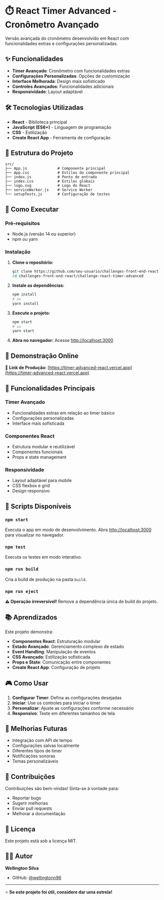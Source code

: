 # ⏱️ React Timer Advanced - Cronômetro Avançado

Versão avançada do cronômetro desenvolvido em React com funcionalidades extras e configurações personalizadas.

## ✨ Funcionalidades

- **Timer Avançado**: Cronômetro com funcionalidades extras
- **Configurações Personalizadas**: Opções de customização
- **Interface Melhorada**: Design mais sofisticado
- **Controles Avançados**: Funcionalidades adicionais
- **Responsividade**: Layout adaptável

## 🛠️ Tecnologias Utilizadas

- **React** - Biblioteca principal
- **JavaScript (ES6+)** - Linguagem de programação
- **CSS** - Estilização
- **Create React App** - Ferramenta de configuração

## 📁 Estrutura do Projeto

```
src/
├── App.js              # Componente principal
├── App.css             # Estilos do componente principal
├── index.js            # Ponto de entrada
├── index.css           # Estilos globais
├── logo.svg            # Logo do React
├── serviceWorker.js    # Service Worker
└── setupTests.js       # Configuração de testes
```

## 🚀 Como Executar

### Pré-requisitos

- Node.js (versão 14 ou superior)
- npm ou yarn

### Instalação

1. **Clone o repositório:**
   ```bash
   git clone https://github.com/seu-usuario/challenges-front-end-react.git
   cd challenges-front-end-react/challenge-react-timer-advanced
   ```

2. **Instale as dependências:**
   ```bash
   npm install
   # ou
   yarn install
   ```

3. **Execute o projeto:**
   ```bash
   npm start
   # ou
   yarn start
   ```

4. **Abra no navegador:**
   Acesse [http://localhost:3000](http://localhost:3000)

## 📱 Demonstração Online

🔗 **Link de Produção:** [https://timer-advanced-react.vercel.app](https://timer-advanced-react.vercel.app)

## 🎯 Funcionalidades Principais

### Timer Avançado
- Funcionalidades extras em relação ao timer básico
- Configurações personalizadas
- Interface mais sofisticada

### Componentes React
- Estrutura modular e reutilizável
- Componentes funcionais
- Props e state management

### Responsividade
- Layout adaptável para mobile
- CSS flexbox e grid
- Design responsivo

## 🔧 Scripts Disponíveis

### `npm start`
Executa o app em modo de desenvolvimento.
Abra [http://localhost:3000](http://localhost:3000) para visualizar no navegador.

### `npm test`
Executa os testes em modo interativo.

### `npm run build`
Cria a build de produção na pasta `build`.

### `npm run eject`
**⚠️ Operação irreversível!**
Remove a dependência única de build do projeto.

## 📚 Aprendizados

Este projeto demonstra:
- **Componentes React**: Estruturação modular
- **Estado Avançado**: Gerenciamento complexo de estado
- **Event Handling**: Manipulação de eventos
- **CSS Avançado**: Estilização sofisticada
- **Props e State**: Comunicação entre componentes
- **Create React App**: Configuração de projeto

## 🎮 Como Usar

1. **Configurar Timer**: Defina as configurações desejadas
2. **Iniciar**: Use os controles para iniciar o timer
3. **Personalizar**: Ajuste as configurações conforme necessário
4. **Responsivo**: Teste em diferentes tamanhos de tela

## 🔮 Melhorias Futuras

- Integração com API de tempo
- Configurações salvas localmente
- Diferentes tipos de timer
- Notificações sonoras
- Temas personalizáveis

## 🤝 Contribuições

Contribuições são bem-vindas! Sinta-se à vontade para:

- Reportar bugs
- Sugerir melhorias
- Enviar pull requests
- Melhorar a documentação

## 📄 Licença

Este projeto está sob a licença MIT.

## 👨‍💻 Autor

**Wellington Silva**
- GitHub: [@wellingtonn96](https://github.com/wellingtonn96)

---

⭐ **Se este projeto foi útil, considere dar uma estrela!**
